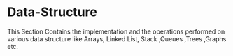 # Data-Structure
This Section Contains the implementation and the operations performed on various data structure like Arrays, Linked List, Stack ,Queues ,Trees ,Graphs etc.
